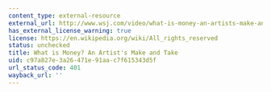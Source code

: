 ```yaml
---
content_type: external-resource
external_url: http://www.wsj.com/video/what-is-money-an-artists-make-and-take/DAC445B2-B01C-42ED-B928-91E5E7FC3BA3.html
has_external_license_warning: true
license: https://en.wikipedia.org/wiki/All_rights_reserved
status: unchecked
title: What is Money? An Artist's Make and Take
uid: c97a827e-3a26-471e-91aa-c7f615343d5f
url_status_code: 401
wayback_url: ''
---
```

